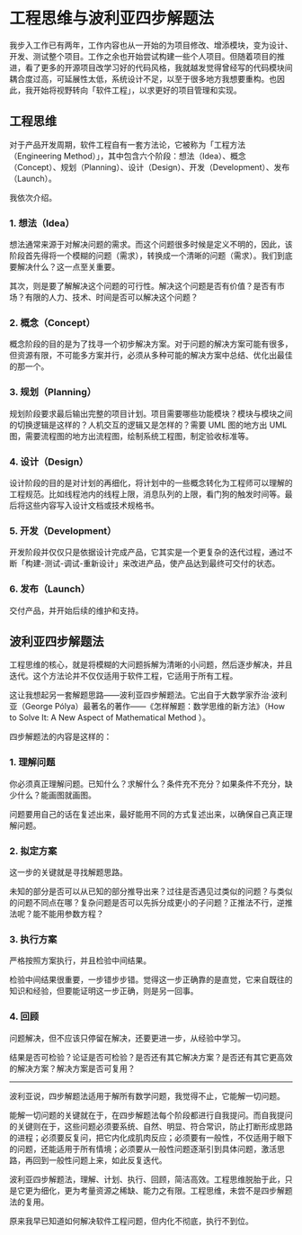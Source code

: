 # 工程思维与波利亚四步解题法

我步入工作已有两年，工作内容也从一开始的为项目修改、增添模块，变为设计、开发、测试整个项目。工作之余也开始尝试构建一些个人项目。但随着项目的推进，看了更多的开源项目改学习好的代码风格，我就越发觉得曾经写的代码模块间耦合度过高，可延展性太低，系统设计不足，以至于很多地方我想要重构。也因此，我开始将视野转向「软件工程」，以求更好的项目管理和实现。

## 工程思维

对于产品开发周期，软件工程自有一套方法论，它被称为「工程方法（Engineering Method）」，其中包含六个阶段：想法（Idea）、概念（Concept）、规划（Planning）、设计（Design）、开发（Development）、发布（Launch）。

我依次介绍。

### 1. 想法（Idea）

想法通常来源于对解决问题的需求。而这个问题很多时候是定义不明的，因此，该阶段首先得将一个模糊的问题（需求），转换成一个清晰的问题（需求）。我们到底要解决什么？这一点至关重要。

其次，则是要了解解决这个问题的可行性。解决这个问题是否有价值？是否有市场？有限的人力、技术、时间是否可以解决这个问题？

### 2. 概念（Concept）

概念阶段的目的是为了找寻一个初步解决方案。对于问题的解决方案可能有很多，但资源有限，不可能多方案并行，必须从多种可能的解决方案中总结、优化出最佳的那一个。

### 3. 规划（Planning）

规划阶段要求最后输出完整的项目计划。项目需要哪些功能模块？模块与模块之间的切换逻辑是这样的？人机交互的逻辑又是怎样的？需要 UML 图的地方出 UML 图，需要流程图的地方出流程图，绘制系统工程图，制定验收标准等。

### 4. 设计（Design）

设计阶段的目的是对计划的再细化，将计划中的一些概念转化为工程师可以理解的工程规范。比如线程池内的线程上限，消息队列的上限，看门狗的触发时间等。最后将这些内容写入设计文档或技术规格书。

### 5. 开发（Development）

开发阶段并仅仅只是依据设计完成产品，它其实是一个更复杂的迭代过程，通过不断「构建-测试-调试-重新设计」来改进产品，使产品达到最终可交付的状态。

### 6. 发布（Launch）

交付产品，并开始后续的维护和支持。

## 波利亚四步解题法

工程思维的核心，就是将模糊的大问题拆解为清晰的小问题，然后逐步解决，并且迭代。这个方法论并不仅仅适用于软件工程，它适用于所有工程。

这让我想起另一套解题思路——波利亚四步解题法。它出自于大数学家乔治·波利亚（George Pólya）最著名的著作——《怎样解题：数学思维的新方法》（How to Solve It: A New Aspect of Mathematical Method ）。

四步解题法的内容是这样的：

### 1. 理解问题

你必须真正理解问题。已知什么？求解什么？条件充不充分？如果条件不充分，缺少什么？能画图就画图。

问题要用自己的话在复述出来，最好能用不同的方式复述出来，以确保自己真正理解问题。

### 2. 拟定方案

这一步的关键就是寻找解题思路。

未知的部分是否可以从已知的部分推导出来？过往是否遇见过类似的问题？与类似的问题不同点在哪？复杂问题是否可以先拆分成更小的子问题？正推法不行，逆推法呢？能不能用参数方程？

### 3. 执行方案

严格按照方案执行，并且检验中间结果。

检验中间结果很重要，一步错步步错。觉得这一步正确靠的是直觉，它来自既往的知识和经验，但要能证明这一步正确，则是另一回事。

### 4. 回顾

问题解决，但不应该只停留在解决，还要更进一步，从经验中学习。

结果是否可检验？论证是否可检验？是否还有其它解决方案？是否还有其它更高效的解决方案？解决方案是否可复用？

---

波利亚说，四步解题法适用于解所有数学问题，我觉得不止，它能解一切问题。

能解一切问题的关键就在于，在四步解题法每个阶段都进行自我提问。而自我提问的关键则在于，这些问题必须要系统、自然、明显、符合常识，防止打断形成思路的进程；必须要反复问，把它内化成肌肉反应；必须要有一般性，不仅适用于眼下的问题，还能适用于所有情境；必须要从一般性问题逐渐引到具体问题，激活思路，再回到一般性问题上来，如此反复迭代。

波利亚四步解题法，理解、计划、执行、回顾，简洁高效。工程思维脱胎于此，只是它更为细化，更为考量资源之稀缺、能力之有限。工程思维，未尝不是四步解题法的复用。

原来我早已知道如何解决软件工程问题，但内化不彻底，执行不到位。
